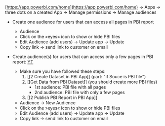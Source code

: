 [https://app.powerbi.com/home](https://app.powerbi.com/home) -> Apps -> three dots on a created App -> Manage permissions -> Manage audiences

- Create one audience for users that can access all pages in PBI report
	- Audience
	- Click on the »eyes« icon to show or hide PBI files
	- Edit Audience (add users) -> Update app -> Update
	- Copy link -> send link to customer on email

- Create audience(s) for users that can access only a few pages in PBI report: [YT](https://www.youtube.com/watch?v=MII8NIF98RM)
	- Make sure you have followed these steps:
		1. [[2 Create Dataset in PBI App]] (part: "if Souce is PBI file")
		2. [[Get Data from PBI Dataset]] (you should create more PBI files)
			- 1st audience: PBI file with all pages
			- 2nd audience: PBI file with only a few pages
		3. [[2 Publish PBI Report in PBI App]]
	- Audience -> New Audience
	- Click on the »eyes« icon to show or hide PBI files
	- Edit Audience (add users) -> Update app -> Update
	- Copy link -> send link to customer on email